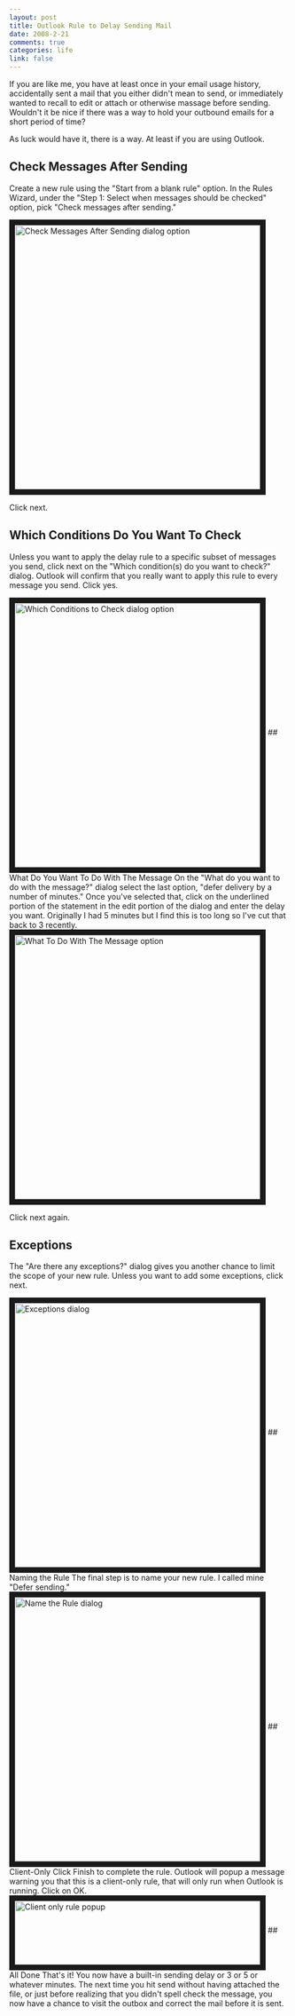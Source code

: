 ```yaml
--- 
layout: post
title: Outlook Rule to Delay Sending Mail
date: 2008-2-21
comments: true
categories: life
link: false
---
```

If you are like me, you have at least once in your email usage history, accidentally sent a mail that you either didn't mean to send, or immediately wanted to recall to edit or attach or otherwise massage before sending. Wouldn't it be nice if there was a way to hold your outbound emails for a short period of time?

As luck would have it, there is a way.  At least if you are using Outlook.
## Check Messages After Sending
Create a new rule using the "Start from a blank rule" option.  In the Rules Wizard, under the "Step 1: Select when messages should be checked" option, pick "Check messages after sending."

<img src="http://zanshin.net/images/checkMessagesAfterSending.JPG" alt="Check Messages After Sending dialog option" align="middle" border="10" height="476" width="443" />

Click next.
## Which Conditions Do You Want To Check
Unless you want to apply the delay rule to a specific subset of messages you send, click next on the "Which condition(s) do you want to check?" dialog.  Outlook will confirm that you really want to apply this rule to every message you send.  Click yes.

<img src="http://zanshin.net/images/whichConditionsToCheck.JPG" alt="Which Conditions to Check dialog option" align="middle" border="10" height="476" width="443" />
## What Do You Want To Do With The Message
On the "What do you want to do with the message?" dialog select the last option, "defer delivery by a number of minutes."  Once you've selected that, click on the underlined portion of the statement in the edit portion of the dialog and enter the delay you want.  Originally I had 5 minutes but I find this is too long so I've cut that back to 3 recently.

<img src="http://zanshin.net/images/whatToDoWithMessage.JPG" alt="What To Do With The Message option" align="middle" border="10" height="476" width="443" />

Click next again.
## Exceptions
The "Are there any exceptions?" dialog gives you another chance to limit the scope of your new rule.  Unless you want to add some exceptions, click next.

<img src="http://zanshin.net/images/exceptions.JPG" alt="Exceptions dialog" align="middle" border="10" height="476" width="443" />
## Naming the Rule
The final step is to name your new rule.  I called mine "Defer sending."

<img src="http://zanshin.net/images/nameTheRule.JPG" alt="Name the Rule dialog" align="middle" border="10" height="476" width="443" />
## Client-Only
Click Finish to complete the rule.  Outlook will popup a message warning you that this is a client-only rule, that will only run when Outlook is running.  Click on OK.

<img src="http://zanshin.net/images/clientOnlyRule.JPG" alt="Client only rule popup" align="middle" border="10" height="115" width="443" />
## All Done
That's it!  You now have a built-in sending delay or 3 or 5 or whatever minutes.  The next time you hit send without having attached the file, or just before realizing that you didn't spell check the message, you now have a chance to visit the outbox and correct the mail before it is sent.

